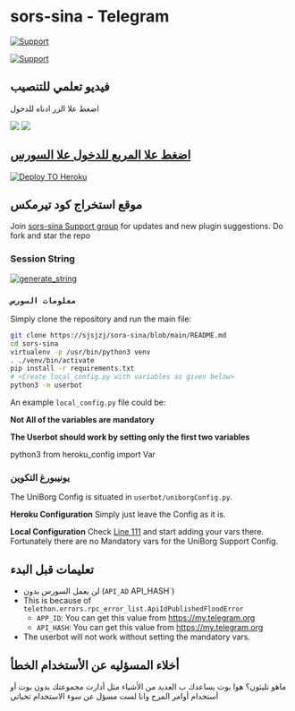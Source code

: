 # sors-sina - Telegram 

<p align="left">
    <a href="https://t.me/telerebo"> <img src="https://img.shields.io/badge/telegram-قناة السورس-blue?style=social&logo=telegram" alt="Support" /></a>
   


<p align="left">
    <a href="https://t.me/telerebox"> <img src="https://img.shields.io/badge/telegram-Support_Group-blue?style=social&logo=telegram" alt="Support" /></a>
   
    
</p>
    
## فيديو تعلمي للتنصيب 

اضغط علا الزر ادناه للدخول

<a href="https://youtu.be/e4vINpXenbQ"><img src="https://img.shields.io/badge/How%20To%20Deploy-LATEST-blue.svg?logo=Youtube"></a>
<a href="https://youtu.be/e4vINpXenbQ"><img src="https://img.shields.io/youtube/views/aPU334icQSM?style=social">
  
## اضغط علا المربع للدخول علا السورس

[![Deploy TO Heroku](https://www.herokucdn.com/deploy/button.svg)](https://heroku.com/deploy?template=https://github.com/xditya/TeleBot)



## موقع استخراج كود تيرمكس 
Join [sors-sina Support group](https://t.me/telerebox) for updates and new plugin suggestions.
Do fork and star the repo 

### Session String 
<a href="https://telebot-sessionstring-generator.xditya.repl.run/" target="_blank"><img src="https://img.shields.io/badge/run-string__session.py-red?style=for-the-badge&logo=repl.it" alt="generate_string" /></a>

### `معلومات السورس`
       
Simply clone the repository and run the main file:
```sh
git clone https://sjsjzj/sora-sina/blob/main/README.md
cd sors-sina
virtualenv -p /usr/bin/python3 venv
. ./venv/bin/activate
pip install -r requirements.txt
# <Create local_config.py with variables as given below>
python3 -m userbot
```

An example `local_config.py` file could be:

**Not All of the variables are mandatory**

__The Userbot should work by setting only the first two variables__

python3
from heroku_config import Var



### يونيبورغ التكوين

The UniBorg Config is situated in `userbot/uniborgConfig.py`.

**Heroku Configuration**
Simply just leave the Config as it is.

**Local Configuration**
Check [Line 111](https://github.com/Total-Noob-69/X-tra-Telegram/blob/master/userbot/uniborgConfig.py#L111) and start adding your vars there.
Fortunately there are no Mandatory vars for the UniBorg Support Config.

## تعليمات قبل البدء

- لن يعمل السورس بدون (`API_AD` API_HASH`) 
- This is because of `telethon.errors.rpc_error_list.ApiIdPublishedFloodError`
    - `APP_ID`:   You can get this value from https://my.telegram.org
    - `API_HASH`:   You can get this value from https://my.telegram.org
- The userbot will not work without setting the mandatory vars.



## أخلاء المسؤليه عن الأستخدام الخطأ

ماهو تليثون؟  هوا بوت يساعدك ب العديد من الأشياء مثل أدارت مجموعتك بدون بوت أو أستخدام أوامر المرح وانا لست مسؤل عن سوء الاستخدام تحياتي 




